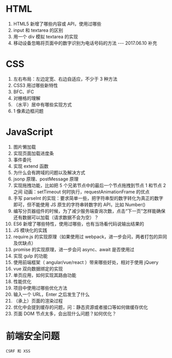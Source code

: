 
# HTML

1. HTML5 新增了哪些内容或 API，使用过哪些
2. input 和 textarea 的区别
3. 用一个 div 模拟 textarea 的实现
4. 移动设备忽略将页面中的数字识别为电话号码的方法 --- 2017.06.10 补充

# CSS

1. 左右布局：左边定宽、右边自适应，不少于 3 种方法
2. CSS3 用过哪些新特性
3. BFC、IFC
4. 对栅格的理解
5. （水平）居中有哪些实现方式
6. 1 像素边框问题

# JavaScript

1. 图片懒加载
2. 实现页面加载进度条
3. 事件委托
4. 实现 extend 函数
5. 为什么会有跨域的问题以及解决方式
6. jsonp 原理、postMessage 原理
7. 实现拖拽功能，比如把 5 个兄弟节点中的最后一个节点拖拽到节点 1 和节点 2 之间
动画：setTimeout 何时执行，requestAnimationFrame 的优点
8. 手写 parseInt 的实现：要求简单一些，把字符串型的数字转化为真正的数字即可，但不能使用 JS 原生的字符串转数字的 API，比如 Number()
9. 编写分页器组件的时候，为了减少服务端查询次数，点击“下一页”怎样能确保还有数据可以加载（请求数据不会为空）？
10. ES6 新增了哪些特性，使用过哪些，也有当场看代码说输出结果的
11. JS 模块化的实践
12. require.js 的实现原理（如果使用过 webpack，进一步会问，两者打包的异同及优缺点）
13. promise 的实现原理，进一步会问 async、await 是否使用过
14. 实现 gulp 的功能
15. 使用前端框架（ angular/vue/react ）带来哪些好处，相对于使用 jQuery
16. vue 双向数据绑定的实现
17. 单页应用，如何实现其路由功能
18. 性能优化
19. 项目中使用过哪些优化方法
20. 输入一个 URL，Enter 之后发生了什么
21. （承上）页面的渲染过程
22. 优化中会提到缓存的问题，问：静态资源或者接口等如何做缓存优化
23. 页面 DOM 节点太多，会出现什么问题？如何优化？

# 前端安全问题
    CSRF 和 XSS
